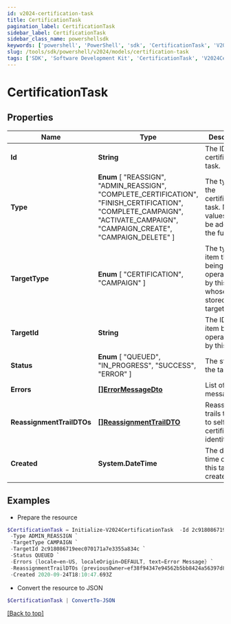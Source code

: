 ```yaml
---
id: v2024-certification-task
title: CertificationTask
pagination_label: CertificationTask
sidebar_label: CertificationTask
sidebar_class_name: powershellsdk
keywords: ['powershell', 'PowerShell', 'sdk', 'CertificationTask', 'V2024CertificationTask'] 
slug: /tools/sdk/powershell/v2024/models/certification-task
tags: ['SDK', 'Software Development Kit', 'CertificationTask', 'V2024CertificationTask']
---
```



# CertificationTask

## Properties

Name | Type | Description | Notes
------------ | ------------- | ------------- | -------------
**Id** | **String** | The ID of the certification task. | [optional] 
**Type** |  **Enum** [  "REASSIGN",    "ADMIN_REASSIGN",    "COMPLETE_CERTIFICATION",    "FINISH_CERTIFICATION",    "COMPLETE_CAMPAIGN",    "ACTIVATE_CAMPAIGN",    "CAMPAIGN_CREATE",    "CAMPAIGN_DELETE" ] | The type of the certification task. More values may be added in the future. | [optional] 
**TargetType** |  **Enum** [  "CERTIFICATION",    "CAMPAIGN" ] | The type of item that is being operated on by this task whose ID is stored in the targetId field. | [optional] 
**TargetId** | **String** | The ID of the item being operated on by this task. | [optional] 
**Status** |  **Enum** [  "QUEUED",    "IN_PROGRESS",    "SUCCESS",    "ERROR" ] | The status of the task. | [optional] 
**Errors** | [**[]ErrorMessageDto**](error-message-dto) | List of error messages | [optional] 
**ReassignmentTrailDTOs** | [**[]ReassignmentTrailDTO**](reassignment-trail-dto) | Reassignment trails that lead to self certification identity | [optional] 
**Created** | **System.DateTime** | The date and time on which this task was created. | [optional] 

## Examples

- Prepare the resource
```powershell
$CertificationTask = Initialize-V2024CertificationTask  -Id 2c918086719eec070171a7e3355a360a `
 -Type ADMIN_REASSIGN `
 -TargetType CAMPAIGN `
 -TargetId 2c918086719eec070171a7e3355a834c `
 -Status QUEUED `
 -Errors {locale=en-US, localeOrigin=DEFAULT, text=Error Message} `
 -ReassignmentTrailDTOs {previousOwner=ef38f94347e94562b5bb8424a56397d8, newOwner=ef38f94347e94562b5bb8424a56397a3, reassignmentType=AUTOMATIC_REASSIGNMENT} `
 -Created 2020-09-24T18:10:47.693Z
```

- Convert the resource to JSON
```powershell
$CertificationTask | ConvertTo-JSON
```


[[Back to top]](#) 

